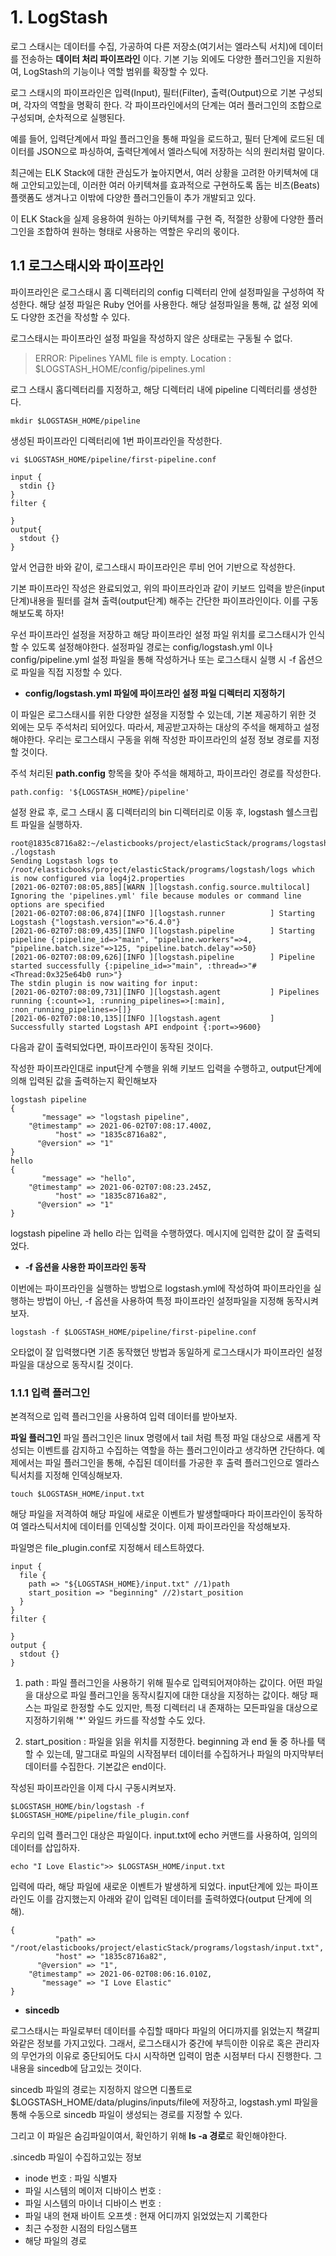 # 1. LogStash
로그 스태시는 데이터를 수집, 가공하여 다른 저장소(여기서는 엘라스틱 서치)에 데이터를 전송하는 **데이터 처리 파이프라인** 이다.
기본 기능 외에도 다양한 플러그인을 지원하여, LogStash의 기능이나 역할 범위를 확장할 수 있다.

로그 스태시의 파이프라인은 입력(Input), 필터(Filter), 출력(Output)으로 기본 구성되며, 각자의 역할을 명확히 한다. 각 파이프라인에서의 단계는 여러 플러그인의 조합으로 구성되며,
순차적으로 실행된다.

예를 들어, 입력단계에서 파일 플러그인을 통해 파일을 로드하고, 필터 단계에 로드된 데이터를 JSON으로 파싱하여, 출력단계에서 엘라스틱에 저장하는 식의 원리처럼 말이다.

최근에는 ELK Stack에 대한 관심도가 높아지면서, 여러 상황을 고려한 아키텍쳐에 대해 고안되고있는데, 이러한 여러 아키텍쳐를 효과적으로 구현하도록 돕는 비츠(Beats) 플랫폼도 생겨나고
이밖에 다양한 플러그인들이 추가 개발되고 있다.

이 ELK Stack을 실제 응용하여 원하는 아키텍쳐를 구현 즉, 적절한 상황에 다양한 플러그인을 조합하여 원하는 형태로 사용하는 역할은 우리의 몫이다.

## 1.1 로그스태시와 파이프라인
파이프라인은 로그스태시 홈 디렉터리의 config 디렉터리 안에 설정파일을 구성하여 작성한다. 해당 설정 파일은 Ruby 언어를 사용한다.
해당 설정파일을 통해, 값 설정 외에도 다양한 조건을 작성할 수 있다.

로그스태시는 파이프라인 설정 파일을 작성하지 않은 상태로는 구동될 수 없다.

> ERROR: Pipelines YAML file is empty. Location : $LOGSTASH_HOME/config/pipelines.yml

로그 스태시 홈디렉터리를 지정하고, 해당 디렉터리 내에 pipeline 디렉터리를 생성한다.
```shell
mkdir $LOGSTASH_HOME/pipeline
```

생성된 파이프라인 디렉터리에 1번 파이프라인을 작성한다.

```shell
vi $LOGSTASH_HOME/pipeline/first-pipeline.conf
```

```shell
input {
  stdin {}
}
filter {
  
}
output{
  stdout {}
}
```
앞서 언급한 바와 같이, 로그스태시 파이프라인은 루비 언어 기반으로 작성한다.

기본 파이프라인 작성은 완료되었고, 위의 파이프라인과 같이 키보드 입력을 받은(input단계)내용을
필터를 걸쳐 출력(output단계) 해주는 간단한 파이프라인이다. 이를 구동해보도록 하자!

우선 파이프라인 설정을 저장하고 해당 파이프라인 설정 파일 위치를 로그스태시가 인식할 수 있도록 설정해야한다.
설정파일 경로는 config/logstash.yml 이나 config/pipeline.yml 설정 파일을 통해 작성하거나 또는 로그스태시 실행 시 -f 옵션으로 파일을 직접 지정할 수 있다.


 * **config/logstash.yml 파일에 파이프라인 설정 파일 디렉터리 지정하기**

이 파일은 로그스태시를 위한 다양한 설정을 지정할 수 있는데, 기본 제공하기 위한 것 외에는 모두 주석처리 되어있다. 따라서, 제공받고자하는 대상의 주석을 해제하고 설정해야한다.
우리는 로그스태시 구동을 위해 작성한 파이프라인의 설정 정보 경로를 지정할 것이다.

주석 처리된 **path.config** 항목을 찾아 주석을 해제하고, 파이프라인 경로를 작성한다.

```shell
path.config: '${LOGSTASH_HOME}/pipeline'
```

설정 완료 후, 로그 스태시 홈 디렉터리의 bin 디렉터리로 이동 후, logstash 쉘스크립트 파일을 실행하자.

```shell
root@1835c8716a82:~/elasticbooks/project/elasticStack/programs/logstash/bin# ./logstash
Sending Logstash logs to /root/elasticbooks/project/elasticStack/programs/logstash/logs which is now configured via log4j2.properties
[2021-06-02T07:08:05,885][WARN ][logstash.config.source.multilocal] Ignoring the 'pipelines.yml' file because modules or command line options are specified
[2021-06-02T07:08:06,874][INFO ][logstash.runner          ] Starting Logstash {"logstash.version"=>"6.4.0"}
[2021-06-02T07:08:09,435][INFO ][logstash.pipeline        ] Starting pipeline {:pipeline_id=>"main", "pipeline.workers"=>4, "pipeline.batch.size"=>125, "pipeline.batch.delay"=>50}
[2021-06-02T07:08:09,626][INFO ][logstash.pipeline        ] Pipeline started successfully {:pipeline_id=>"main", :thread=>"#<Thread:0x325e64b0 run>"}
The stdin plugin is now waiting for input:
[2021-06-02T07:08:09,731][INFO ][logstash.agent           ] Pipelines running {:count=>1, :running_pipelines=>[:main], :non_running_pipelines=>[]}
[2021-06-02T07:08:10,135][INFO ][logstash.agent           ] Successfully started Logstash API endpoint {:port=>9600}
```

다음과 같이 출력되었다면, 파이프라인이 동작된 것이다.

작성한 파이프라인대로 input단계 수행을 위해 키보드 입력을 수행하고, output단계에 의해 입력된 값을 출력하는지 확인해보자

```shell
logstash pipeline
{
       "message" => "logstash pipeline",
    "@timestamp" => 2021-06-02T07:08:17.400Z,
          "host" => "1835c8716a82",
      "@version" => "1"
}
hello
{
       "message" => "hello",
    "@timestamp" => 2021-06-02T07:08:23.245Z,
          "host" => "1835c8716a82",
      "@version" => "1"
}
```

logstash pipeline 과 hello 라는 입력을 수행하였다. 메시지에 입력한 값이 잘 출력되었다.

* **-f 옵션을 사용한 파이프라인 동작**

이번에는 파이프라인을 실행하는 방법으로 logstash.yml에 작성하여 파이프라인을 실행하는 방법이 아닌, -f 옵션을 사용하여 특정 파이프라인 설정파일을 지정해 동작시켜보자.

```shell
logstash -f $LOGSTASH_HOME/pipeline/first-pipeline.conf
```

오타없이 잘 입력했다면 기존 동작했던 방법과 동일하게 로그스태시가 파이프라인 설정 파일을 대상으로 동작시킬 것이다.

### 1.1.1 입력 플러그인
본격적으로 입력 플러그인을 사용하여 입력 데이터를 받아보자.

**파일 플러그인**
파일 플러그인은 linux 명령에서 tail 처럼 특정 파일 대상으로 새롭게 작성되는 이벤트를 감지하고 수집하는 역할을 하는
플러그인이라고 생각하면 간단하다. 예제에서는 파일 플러그인을 통해, 수집된 데이터를 가공한 후 출력 플러그인으로 엘라스틱서치를 지정해 인덱싱해보자.

```shell
touch $LOGSTASH_HOME/input.txt
```

해당 파일을 저격하여 해당 파일에 새로운 이벤트가 발생할때마다 파이프라인이 동작하여 엘라스틱서치에 데이터를 인덱싱할 것이다.
이제 파이프라인을 작성해보자.

파일명은 file_plugin.conf로 지정해서 테스트하였다.
```shell
input {
  file {
    path => "${LOGSTASH_HOME}/input.txt" //1)path
    start_position => "beginning" //2)start_position
  }
}
filter {
  
}
output {
  stdout {}
}
```

1) path : 파일 플러그인을 사용하기 위해 필수로 입력되어져야하는 값이다. 어떤 파일을 대상으로 파일 플러그인을 동작시킬지에 대한 대상을 지정하는 값이다.
해당 패스는 파일로 한정할 수도 있지만, 특정 디렉터리 내 존재하는 모든파일을 대상으로 지정하기위해 '*' 와일드 카드를 작성할 수도 있다.

2) start_position : 파일을 읽을 위치를 지정한다. beginning 과 end 둘 중 하나를 택할 수 있는데, 말그대로 파일의 시작점부터 데이터를 수집하거나 파일의 마지막부터 데이터를 수집한다.
기본값은 end이다.
   
   
작성된 파이프라인을 이제 다시 구동시켜보자.

```shell
$LOGSTASH_HOME/bin/logstash -f $LOGSTASH_HOME/pipeline/file_plugin.conf
```

우리의 입력 플러그인 대상은 파일이다. input.txt에 echo 커맨드를 사용하여, 임의의 데이터를 삽입하자.

```shell
echo "I Love Elastic">> $LOGSTASH_HOME/input.txt
```
입력에 따라, 해당 파일에 새로운 이벤트가 발생하게 되었다. input단계에 있는 파이프라인도 이를 감지했는지 아래와 같이
입력된 데이터를 출력하였다(output 단계에 의해).

```shell
{
          "path" => "/root/elasticbooks/project/elasticStack/programs/logstash/input.txt",
          "host" => "1835c8716a82",
      "@version" => "1",
    "@timestamp" => 2021-06-02T08:06:16.010Z,
       "message" => "I Love Elastic"
}
```

* **sincedb**

로그스태시는 파일로부터 데이터를 수집할 때마다 파일의 어디까지를 읽었는지 책갈피와같은 정보를 가지고있다. 그래서, 로그스태시가 중간에
부득이한 이유로 혹은 관리자의 무언가의 이유로 중단되어도 다시 시작하면 입력이 멈춘 시점부터 다시 진행한다. 그 내용을 sincedb에 담고있는 것이다.

sincedb 파일의 경로는 지정하지 않으면 디폴트로 $LOGSTASH_HOME/data/plugins/inputs/file에 저장하고,
logstash.yml 파일을 통해 수동으로 sincedb 파일이 생성되는 경로를 지정할 수 있다.

그리고 이 파일은 숨김파일이여서, 확인하기 위해 **ls -a 경로**로 확인해야한다.

.sincedb 파일이 수집하고있는 정보
 * inode 번호 : 파일 식별자
 * 파일 시스템의 메이저 디바이스 번호 : 
 * 파일 시스템의 마이너 디바이스 번호 : 
 * 파일 내의 현재 바이트 오프셋 : 현재 어디까지 읽었었는지 기록한다 
 * 최근 수정한 시점의 타임스탬프 
 * 해당 파일의 경로